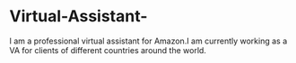 # Virtual-Assistant-
I am a professional virtual assistant for Amazon.I am currently working as a VA for clients of different countries around the world.
